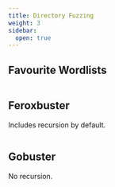 ```yaml
---
title: Directory Fuzzing
weight: 3
sidebar:
  open: true
---
```


## Favourite Wordlists
```
```

## Feroxbuster
Includes recursion by default.
```
```

## Gobuster
No recursion.
```bash
```